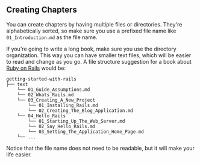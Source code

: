 ## Creating Chapters

You can create chapters by having multiple files or directories. They're alphabetically sorted, so make sure you use a prefixed file name like  `01_Introduction.md` as the file name.

If you're going to write a long book, make sure you use the directory organization. This way you can have smaller text files, which will be easier to read and change as you go. A file structure suggestion for a book about [Ruby on Rails](http://guides.rubyonrails.com) would be:

```text
getting-started-with-rails
├── text
    └── 01_Guide_Assumptions.md
    └── 02_Whats_Rails.md
    └── 03_Creating_A_New_Project
        └── 01_Installing_Rails.md
        └── 02_Creating_The_Blog_Application.md
    └── 04_Hello_Rails
        └── 01_Starting_Up_The_Web_Server.md
        └── 02_Say_Hello_Rails.md
        └── 03_Setting_The_Application_Home_Page.md
    └── ...
```

Notice that the file name does not need to be readable, but it will make your life easier.